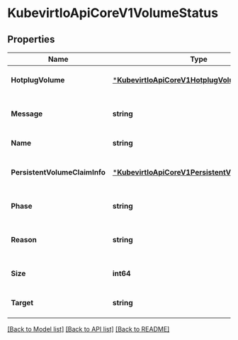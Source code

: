 # KubevirtIoApiCoreV1VolumeStatus

## Properties
Name | Type | Description | Notes
------------ | ------------- | ------------- | -------------
**HotplugVolume** | [***KubevirtIoApiCoreV1HotplugVolumeStatus**](kubevirt.io.api.core.v1.HotplugVolumeStatus.md) | If the volume is hotplug, this will contain the hotplug status. | [optional] [default to null]
**Message** | **string** | Message is a detailed message about the current hotplug volume phase | [optional] [default to null]
**Name** | **string** | Name is the name of the volume | [default to null]
**PersistentVolumeClaimInfo** | [***KubevirtIoApiCoreV1PersistentVolumeClaimInfo**](kubevirt.io.api.core.v1.PersistentVolumeClaimInfo.md) | PersistentVolumeClaimInfo is information about the PVC that handler requires during start flow | [optional] [default to null]
**Phase** | **string** | Phase is the phase | [optional] [default to null]
**Reason** | **string** | Reason is a brief description of why we are in the current hotplug volume phase | [optional] [default to null]
**Size** | **int64** | Represents the size of the volume | [optional] [default to null]
**Target** | **string** | Target is the target name used when adding the volume to the VM, eg: vda | [default to null]

[[Back to Model list]](../README.md#documentation-for-models) [[Back to API list]](../README.md#documentation-for-api-endpoints) [[Back to README]](../README.md)


